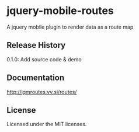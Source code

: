 jquery-mobile-routes
====================

A jquery mobile plugin to render data as a route map

## Release History
0.1.0: Add source code & demo

## Documentation
http://jqmroutes.vv.si/routes/

## License
Licensed under the MIT licenses.
